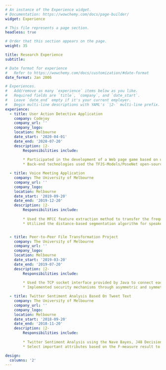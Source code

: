 ```yaml
---
# An instance of the Experience widget.
# Documentation: https://wowchemy.com/docs/page-builder/
widget: Experience

# This file represents a page section.
headless: true

# Order that this section appears on the page.
weight: 35

title: Research Experience
subtitle:

# Date format for experience
#   Refer to https://wowchemy.com/docs/customization/#date-format
date_format: Jan 2006

# Experiences.
#   Add/remove as many `experience` items below as you like.
#   Required fields are `title`, `company`, and `date_start`.
#   Leave `date_end` empty if it's your current employer.
#   Begin multi-line descriptions with YAML's `|2-` multi-line prefix.
experience:
  - title: User Action Detective Application
    company: Codejoy
    company_url: ''
    company_logo: 
    location: Melbourne
    date_start: '2020-04-01'
    date_end: '2020-07-20'
    description: |2-
        Responsibilities include:
        
        * Participated in the development of a Web page game based on user action recognition. The match between the user action and the target action determines the score of the game
        * Back-end technologies used the TFJS-Models/PoseNet open-source image recognition algorithm to identify user action according to the coordinates of the two-dimensional image

  - title: Voice Meeting Application
    company: The University of Melbourne
    company_url: ''
    company_logo: 
    location: Melbourne
    date_start: '2019-09-20'
    date_end: '2019-12-20'
    description: |2-
        Responsibilities include:
        
        * Used the MFCC feature extraction method to transfer the frequency band from the HZ scale to the Mel scale. Trained a hybrid  GMM model using non-target user voice data and fine-tune it based on the data of the target user
        * Utilized the distance-based segmentation algorithm for speaker segmentation. Pattern matching and logical decision-making used maximum Posterior Probability Classification


  - title: Peer-to-Peer File Transformation Project
    company: The University of Melbourne
    company_url: ''
    company_logo: 
    location: Melbourne
    date_start: '2019-03-20'
    date_end: '2019-07-20'
    description: |2-
        Responsibilities include:
        
        * Used the TCP socket interface provided by Java to connect each peer and used a multithread mechanism to implement synchronized peer-to-peer communication for file transmission
        * Implemented security mechanisms through asymmetric and symmetric encryption algorithms

  - title: Twitter Sentiment Analysis Based On Tweet Text
    company: The University of Melbourne
    company_url: ''
    company_logo: 
    location: Melbourne
    date_start: '2018-09-20'
    date_end: '2018-11-20'
    description: |2-
        Responsibilities include:
        
        * Twitter Sentiment Analysis using the Nave Bayes, J48 Decision Tree, and random forest tree method
        * Select important attributes based on the F-measure result to improve the system performance

design:
  columns: '2'
---
```

